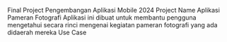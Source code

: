 Final Project Pengembangan Aplikasi Mobile 2024
Project Name
Aplikasi Pameran Fotografi
Aplikasi ini dibuat untuk membantu pengguna mengetahui secara rinci mengenai kegiatan pameran fotografi yang ada didaerah mereka
Use Case
